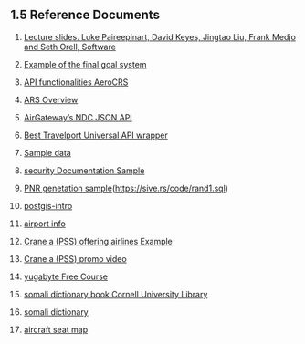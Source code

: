 ## 1.5 Reference Documents

1. [Lecture slides.
   Luke Paireepinart, David Keyes, Jingtao Liu, Frank Medjo and Seth Orell, Software
   ](https://pdfcoffee.com/download/software-requirements-specification-for-airline-flight-booking-system-software-requirements-specification-for-airline-flight-booking-system-pdf-free.html)
1. [Example of the final goal system](https://www.lemax.net/)

1. [API functionalities AeroCRS](https://docs.aerocrs.com/reference/getairlines-1)

1. [ARS Overview ](https://fasrsmall634.weebly.com/disadvantages-of-manual-airline-reservation-system.html)

1. [AirGateway’s NDC JSON API](https://dev-guides.airgateway.net/)

1. [Best Travelport Universal API wrapper](https://github.com/Travelport-Ukraine/uapi-json)

1. [Sample data](http://www.lsv.fr/~sirangel/teaching/dataset/index.html)

1. [security Documentation Sample](https://duffel.com/security)

1. [PNR genetation sample](https://sive.rs/rand1)(<https://sive.rs/code/rand1.sql>)

1. [postgis-intro](https://postgis.net/workshops/zh_Hans/postgis-intro/geography.html)

1. [airport info ](https://www.airportcoder.com/)

1. [Crane a (PSS) offering airlines Example](https://crane.aero/)

1. [Crane a (PSS) promo video ](https://youtu.be/kppIlGPEYT4)

1. [yugabyte Free Course](https://university.yugabyte.com/enrollments)

1. [somali dictionary book Cornell University Library](https://archive.org/details/cu31924026888820/page/143/mode/1up?view=theater)

1. [somali dictionary ](https://www.lexilogos.com/english/somali_dictionary.htm)

1. [aircraft seat map ](https://github.com/sjova/aircraft-seat-map)

